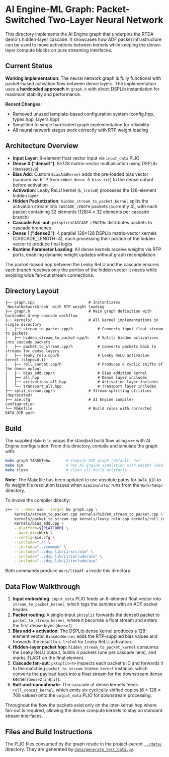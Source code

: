 # AI Engine-ML Graph: Packet-Switched Two-Layer Neural Network

This directory implements the AI Engine graph that underpins the RTDA demo's
hidden-layer cascade. It showcases how ADF packet infrastructure can be used to
move activations between kernels while keeping the dense-layer compute blocks on
pure streaming interfaces.

## Current Status

**Working Implementation**: The neural network graph is fully functional with packet-based
activation flow between dense layers. The implementation uses a **hardcoded approach** in
`graph.h` with direct DSPLib instantiation for maximum stability and performance.

**Recent Changes**:
- Removed unused template-based configuration system (config.hpp, types.hpp, layers.hpp)
- Simplified to single hardcoded graph implementation for reliability
- All neural network stages work correctly with RTP weight loading

## Architecture Overview

- **Input Layer**: 8-element float vector input via `input_data` PLIO
- **Dense 0 ("dense1")**: 8×128 matrix-vector multiplication using DSPLib (`dense8x128`)
- **Bias Add**: Custom `BiasAddKernel` adds the pre-loaded bias vector (sourced via RTP from
  `embed_dense_0_bias.txt`) to the dense output before activation
- **Activation**: Leaky ReLU kernel (`k_lrelu0`) processes the 128-element hidden layer
- **Hidden Packetization**: `hidden_stream_to_packet_kernel` splits the activation
  stream into `CASCADE_LENGTH` packets (currently 4), with each packet containing
  32 elements (128/4 = 32 elements per cascade branch)
- **Cascade Fan-out**: `pktsplit<CASCADE_LENGTH>` distributes packets to cascade branches
- **Dense 1 ("dense2")**: 4 parallel 128×128 DSPLib matrix-vector kernels (CASCADE_LENGTH=4),
  each processing their portion of the hidden vector to produce final logits
- **Runtime Parameter Loading**: All dense kernels receive weights via RTP ports,
  enabling dynamic weight updates without graph recompilation

The packet-based hop between the Leaky ReLU and the cascade ensures each branch
receives only the portion of the hidden vector it needs while avoiding wide
fan-out stream connections.

## Directory Layout

```
├── graph.cpp                        # Instantiates `NeuralNetworkGraph` with RTP weight loading
├── graph.h                          # Main graph definition with hardcoded 4-way cascade workflow
├── kernels/                         # All kernel implementations in single directory
│   ├── stream_to_packet.cpp/h           # Converts input float stream to packets
│   ├── hidden_stream_to_packet.cpp/h    # Splits hidden activations into cascade packets
│   ├── packet_to_stream.cpp/h           # Converts packets back to streams for dense layers
│   ├── leaky_relu.cpp/h                 # Leaky ReLU activation kernel (slope=0.1)
│   ├── roll_concat.cpp/h                # Produces 6 cyclic shifts of the dense output
│   ├── bias_add.cpp/h                   # Bias addition kernel
│   ├── all.hpp                          # Dense layer includes
│   ├── activations_all.hpp              # Activation layer includes
│   └── transport_all.hpp                # Transport layer includes
├── split_stream.cpp/h               # Stream splitting utilities (deprecated)
├── aie.cfg                          # AI Engine compiler configuration
└── Makefile                         # Build rules with corrected DATA_DIR path
```

## Build

The supplied `Makefile` wraps the standard build flow using `v++` with AI Engine
configuration. From this directory, compile and simulate the graph with:

```bash
make graph TARGET=hw       # Compile AIE graph (default: hw)
make sim                   # Run AI Engine simulation with weight loading
make clean                 # Clean all build artifacts
```

**Note**: The Makefile has been updated to use absolute paths for `DATA_DIR` to fix
weight file resolution issues when `aiesimulator` runs from the `Work/temp/` directory.

To invoke the compiler directly:

```bash
v++ -c --mode aie --target hw graph.cpp \
    kernels/stream_to_packet.cpp kernels/hidden_stream_to_packet.cpp \
    kernels/packet_to_stream.cpp kernels/leaky_relu.cpp kernels/roll_concat.cpp \
    kernels/bias_add.cpp \
    --platform=${PLATFORM} \
    --work_dir=Work \
    --config=aie.cfg \
    --include="./" \
    --include="../common" \
    --include="../dsp_lib/L1/src/aie" \
    --include="../dsp_lib/L1/include/aie" \
    --include="../dsp_lib/L2/include/aie"
```

Both commands produce `Work/libadf.a` inside this directory.

## Data Flow Walkthrough

1. **Input embedding**: `input_data` PLIO feeds an 8-element float vector into
   `stream_to_packet_kernel`, which tags the samples with an ADF packet header.
2. **Packet routing**: A single-input `pktsplit` forwards the dense0 packet to
   `packet_to_stream_kernel`, where it becomes a float stream and enters the
   first dense layer (`dense1`).
3. **Bias add + activation**: The DSPLib dense kernel produces a 128-element
   vector. `BiasAddKernel` adds the RTP-supplied bias values and forwards the
   result to `k_lrelu0` for Leaky ReLU activation.
4. **Hidden-layer packet hop**: `hidden_stream_to_packet_kernel` consumes the
   Leaky ReLU output, builds 4 packets (one per cascade lane), and marks TLAST
   on the final element.
5. **Cascade fan-out**: `pktsplit<4>` inspects each packet's ID and forwards it
   to the matching `packet_to_stream_hidden_kernel` instance, which converts the
   payload back into a float stream for the downstream dense kernel (`dense2.inB[i]`).
6. **Roll-and-concatenate**: The cascade of dense kernels feeds `roll_concat_kernel`,
   which emits six cyclically shifted copies (6 × 128 = 768 values) onto the
   `output_data` PLIO for downstream processing.

Throughout the flow the packets exist only on the inter-kernel hop where fan-out
is required, allowing the dense compute kernels to stay on standard stream
interfaces.

## Files and Build Instructions

The PLIO files consumed by the graph reside in the project-parent
[`../data/`](../../data) directory. They are generated by
[`data/generate_test_data.py`](../data/generate_test_data.py).
